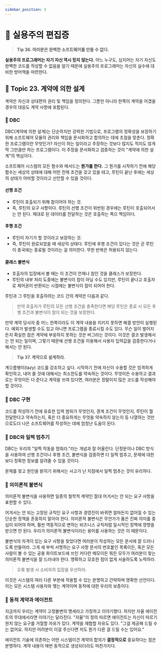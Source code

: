 ```yaml
---
sidebar_position: 5
---
```


# 🤔 실용주의 편집증

> **Tip 36. 여러분은 완벽한 소프트웨어를 만들 수 없다.**

**실용주의 프로그래머는 자기 자신 역시 믿지 않는다.** 어느 누구도, 심지어는 자기 자신도 완벽한 코드를 작성할 수 없음을 알기 때문에 실용주의 프로그래머는 자신의 실수에 대비한 방어책을 마련한다.

## 🍭 Topic 23. 계약에 의한 설계
계약은 자신과 상대편의 권리 및 책임을 정의한다. 그뿐만 아니라 한쪽이 계약을 어겼을 경우의 대응도 계약 사항에 포함된다.

### 🥕 DBC
DBC(계약에 의한 설계)는 단순하지만 강력한 기법으로, 프로그램의 정확성을 보장하기 위해 소프트웨어 모듈의 권리와 책임을 문서화하고 합의하는 데에 초점을 맞춘다. 정확한 프로그램이란 무엇인가? 자신이 하는 일이라고 주장하는 것보다 많지도 적지도 않게 딱 그만큼만 하는 프로그램이다. 이 주장을 문서화하고 검증하는 것이 "계약에 의한 설계"의 핵심이다.   

소프트웨어 시스템의 모든 함수와 메서드는 **뭔가를 한다.** 그 뭔가를 시작하기 전에 해당 함수는 세상의 상태에 대해 어떤 전제 조건을 갖고 있을 테고, 루틴이 끝난 후에는 세상의 상태가 어떠할 것이라고 선언할 수 있을 것이다.

#### 선행 조건
- 루틴이 호출되기 위해 참이어야 하는 것.
- 즉, 루틴의 요구 사항이다. 루틴의 선행 조건이 위반된 경우에는 루틴이 호출되어서는 안 된다. 제대로 된 데이터를 전달하는 것은 호출하는 쪽으 책임이다.

#### 후행 조건
- 루틴이 자기가 할 것이라고 보장하는 것.
- 즉, 루틴이 완료되었을 때 세상의 상태다. 루틴에 후행 조건이 있다는 것은 곧 루틴이 종국에는 종료될 것이라는 걸 의미한다. 무한 반복은 허용되지 않는다.

#### 클래스 불변식
- 호출자의 입장에서 볼 때는 이 조건이 언제나 참인 것을 클래스가 보장한다.
- 루틴의 내부 처리 도중에는 불변식이 참이 아닐 수도 있지만, 루틴이 끝나고 호출자로 제어권이 반환되는 시점에는 불변식이 참이 되어야 한다.


루틴과 그 루틴을 호출하려는 코드 간의 계약은 다음과 같다.

> 만약 호출자가 루틴의 모든 선행 조건을 충족한다면 해당 루틴은 종료 시 모든 후행 조건과 불변식이 참이 되는 것을 보장한다.

만약 계약 당사자 중 어느 한쪽이라도 이 계약 내용을 지키지 못하면 해결 방안이 실행된다. 예외가 발생할 수도 있고 아니면 프로그램을 종료시킬 수도 있다. 무슨 일이 벌어지든지 확실한 점은 계약에 부응하지 못하는 것은 버그라는 것이다. 이것은 결코 발생해서는 안 되는 일이며, 그렇기 때문에 선행 조건을 이용해서 사용자 입력값을 검증한다거나 해서는 안 된다.

> **Tip 37. 계약으로 설계하라.**

계으름뱅이(lazy) 코드를 강조하고 싶다. 시작하기 전에 자신이 수용할 것은 엄격하게 확인하고, 내어 줄 것에 대해서는 최소한도를 약속하는 것이다. 무엇이든 수용하고 결과로는 무엇이든 다 준다고 계약을 쓰여 있다면, 여러분은 정말이지 많은 코드를 작성해야 할 것이다.

### 🥕 DBC 구현
코드를 작성하기 전에 유효한 입력 범위가 무엇인지, 경계 조건이 무엇인지, 루틴이 뭘 전달한다고 약속하는지, 혹은 더 중요하게는 무엇을 약속하지 않는지 등 나열하는 것만으로도더 나은 소프트웨어를 작성하는 데에 엄청난 도움이 된다.

### 🥕 DBC와 일찍 멈추기
DBC는 우리의 "일찍 작동을 멈춰라."라는 개념과 잘 어울린다. 단정문이나 DBC 방식을 사용하여 선행 조건이나 후행 조건, 불변식을 검증하면 더 일찍 멈추고, 문제에 대한 보다 정확한 정보를 알려줄 수 있을 것이다.   

문제를 찾고 원인을 밝히기 위해서는 사고가 난 지점에서 일찍 멈추는 것이 유리하다.

### 🥕 의미론적 불변식
의미론적 불변식을 사용하면 일종의 철학적 계약인 절대 어겨서는 안 되는 요구 사항을 표현할 수 있다.   

어겨서는 안 되는 고정된 규칙인 요구 사항과 경영진이 바뀌면 얼마든지 없어질 수 있는 단순한 정책을 혼동하지 말아야 한다. 의미론적 불변식은 무언가가 품은 진짜 의미를 중심이 되어야 하며, 훨씬 역동적으로 변하는 비즈니스 규칙처럼 일시적인 정책에 영향을 받으면 안 된다. 우리가 의미론적 불변식이라는 용어를 사용하는 것은 이 때문이다.   

불변식의 자격이 있는 요구 사항을 찾았다면 여러분이 작성하는 모든 문서에 잘 드러나도록 만들어라. 그게 세 부씩 서명하는 요구 사항 문서의 번호붙인 목록이든, 혹은 모든 사람이 볼 수 있는 공용 화이트보드에 쓰인 커다란 메모이든 뭐든 모두가 여러분이 찾는 의미론적 불변식을 잘 드러내야 한다. 명확하고 모호한 점이 없게 서술하도록 노력하라.

> 오류 발생 시 소비자의 입장을 우선하라.

이것은 시스템의 여러 다른 부분에 적용할 수 있는 분명하고 간략하며 명확한 선언이다. 이는 모든 시스템 사용자와 맺는 계약이며 동작에 대한 우리의 보증이다.

### 🥕 동적 계약과 에이전트
지금까지 우리는 계약이 고정불변의 명세라고 가정하고 이야기했다. 하지만 자율 에이전트의 무대에서라면 이야기는 달라진다. "자율"의 정의 따르면 에이전트는 자신이 따르기 원치 않는 요구를 거절할 자유가 있다. 계약을 재협할 자유도 있다. "그걸 제공해 드릴 수는 없어요. 하지만 어려분이 이걸 주신다면 저도 뭔가 다른 걸 드릴 수는 있어요."   

에이전트 기술에 의존하는 어떤 시스템이건 계약의 합의가 **결정적으로** 중요하다는 점은 분명하다. 계약 내용이 매번 동적으로 생성되더라도 마찬가지다.
